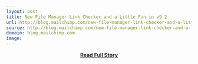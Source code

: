 ```yaml
---
layout: post
title: New File Manager Link Checker and a Little Fun in v9 2
url: http://blog.mailchimp.com/new-file-manager-link-checker-and-a-little-fun-in-v9-2/
source: http://blog.mailchimp.com/new-file-manager-link-checker-and-a-little-fun-in-v9-2/
domain: blog.mailchimp.com
image: 
---
```


<p></p>
<center><p><a href="http://blog.mailchimp.com/new-file-manager-link-checker-and-a-little-fun-in-v9-2/" style='padding:25px; font-sze:18px; font-weight: bold;'>Read Full Story</a></p></center>
